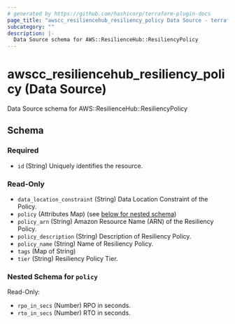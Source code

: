 ```yaml
---
# generated by https://github.com/hashicorp/terraform-plugin-docs
page_title: "awscc_resiliencehub_resiliency_policy Data Source - terraform-provider-awscc"
subcategory: ""
description: |-
  Data Source schema for AWS::ResilienceHub::ResiliencyPolicy
---
```


# awscc_resiliencehub_resiliency_policy (Data Source)

Data Source schema for AWS::ResilienceHub::ResiliencyPolicy



<!-- schema generated by tfplugindocs -->
## Schema

### Required

- `id` (String) Uniquely identifies the resource.

### Read-Only

- `data_location_constraint` (String) Data Location Constraint of the Policy.
- `policy` (Attributes Map) (see [below for nested schema](#nestedatt--policy))
- `policy_arn` (String) Amazon Resource Name (ARN) of the Resiliency Policy.
- `policy_description` (String) Description of Resiliency Policy.
- `policy_name` (String) Name of Resiliency Policy.
- `tags` (Map of String)
- `tier` (String) Resiliency Policy Tier.

<a id="nestedatt--policy"></a>
### Nested Schema for `policy`

Read-Only:

- `rpo_in_secs` (Number) RPO in seconds.
- `rto_in_secs` (Number) RTO in seconds.
